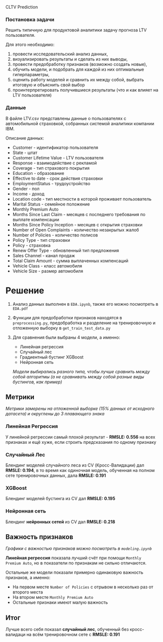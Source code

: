 CLTV Prediction

### Постановка задачи
Решить типичную для продуктовой аналитики задачу прогноза LTV пользователя. 

Для этого необходимо:
1) провести исследовательский анализ данных,
2) визуализировать результаты и сделать из них выводы, 
3) провести предобработку признаков (возможно создать новые),
4) обучить модели, и подобрать для каждой из них оптимальные гиперпараметры,
5) оценить работу моделей и сравнить их между собой, выбрать итоговую и объяснить свой выбор
6) проинтерпретировать получившиеся результаты (что и как влияет на LTV пользователя)

### Данные
В файле LTV.csv представлены данные о пользователях с автомобильной страховкой, собранных системой аналитики компании IBM.

Описание данных:
* Customer - идентификатор пользователя
* State - штат
* Customer Lifetime Value - LTV пользователя
* Response - взаимодействие с рекламой
* Coverage - тип страхового покрытия
* Education - образование
* Effective to date - срок действия страховки
* EmploymentStatus - трудоустройство
* Gender - пол
* Income - доход
* Location code - тип местности в которой проживает пользователь
* Marital Status - семейное положение
* Monthly Premium Auto 
* Months Since Last Claim - месяцев с последнего требования по выплате компенсации
* Months Since Policy Inception - месяцев с открытия страховки
* Number of Open Complaints - количество незакрытых жалоб
* Number of Policies - количество полисов
* Policy Type - тип страховки
* Policy - страховка
* Renew Offer Type - обновленный тип предложения
* Sales Channel - канал продаж
* Total Claim Amount - сумма выплаченных компенсаций
* Vehicle Class - класс автомобиля
* Vehicle Size - размер автомобиля

# Решение
1) Анализ данных выполнен в `EDA.ipynb`, также его можно посмотреть в `EDA.pdf`
2) Функции для предобработки признаков находятся в `preprocessing.py`, 
   предобработка и разделение на тренировочную и отложенную выборку в `get_train_test_data.py`
3) Для сравнения были выбраны 4 модели, а именно:
    * Линейная регрессия
    * Случайный лес
    * Градиентный бустинг XGBoost
    * Нейронная сеть

    *Модели выбирались разного типа, чтобы лучше сравнить между собой алгоритмы (а не сравнивать между собой разные виды бустингов, как пример)*

## Метрики
*Метрики замерены на отложенной выборке (15% данных от исходного датасета) и округлены до 3 плавающего знака*

### Линейная Регрессия
У линейной регрессии самый плохой результат - **RMSLE: 0.556** на всех признаках и ещё хуже, если строить предсказания по одному признаку

### Случайный Лес
Блендинг моделей случайного леса из CV (Кросс-Валидации) дал **RMSLE: 0.194**, в то время как одиночная модель, обученная на полном сете тренировочных данных, дала **RMSLE: 0.191**

### XGBoost
Блендинг моделей бустинга из CV дал **RMSLE: 0.195**

### Нейронная сеть
Блендинг **нейронных сетей** из CV дал **RMSLE: 0.218**

## Важность признаков
*Графики с важностью признаков можно посмотреть в `modeling.ipynb`*

**Линейная регрессия** показала лучший счёт при помощи `Monthly Premium Auto`, но в показатели по признакам не сильно отличаются.

Остальные же модели показали примерно одинаковую важность признаков, а именно:
* На первом месте `Number of Policies` с отрывом в несколько раз от второго места
* На втором месте `Monthly Premium Auto`
* Остальные признаки имеют малую важность

## Итог
Лучше всего себя показал **случайный лес**, обученный без кросс-валидаци на всём тренировочном сете с **RMSLE: 0.191**
